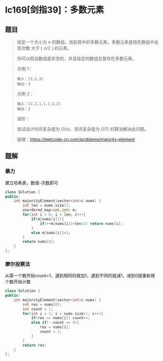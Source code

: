 # lc169[剑指39]：多数元素

## 题目

> 给定一个大小为 n 的数组，找到其中的多数元素。多数元素是指在数组中出现次数 大于 ⌊ n/2 ⌋ 的元素。
>
> 你可以假设数组是非空的，并且给定的数组总是存在多数元素。
>
>  
>
> 示例 1：
>
> ```
> 输入：[3,2,3]
> 输出：3
> ```
>
> 示例 2：
>
> ```
> 输入：[2,2,1,1,1,2,2]
> 输出：2
> ```
>
> 
>
>
> 进阶：
>
> 尝试设计时间复杂度为 O(n)、空间复杂度为 O(1) 的算法解决此问题。
>
> 
>
> 链接：https://leetcode-cn.com/problems/majority-element

## 题解

### 暴力

建立哈希表，数值-次数即可

```c++
class Solution {
public:
    int majorityElement(vector<int>& nums) {
        int len = nums.size();
        unordered_map<int,int> m;
        for(int i = 0; i < len; i++){
            if(m[nums[i]]){
                if(++m[nums[i]]>len/2) return nums[i];
            }
            else m[nums[i]]=1;
        }
        return nums[0];
    }
};
```

### 摩尔投票法

从第一个数开始count=1，遇到相同的就加1，遇到不同的就减1，减到0就重新换个数开始计数

```c++
class Solution {
public:
    int majorityElement(vector<int>& nums) {
        int res = nums[0];
        int count = 1;
        for(int i = 1; i < nums.size(); i++){
            if(res == nums[i]) count++;
            else if(--count == 0){
                res = nums[i];
                count = 1;
            }
        }
        return res;
    }
};
```

